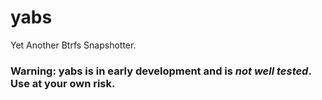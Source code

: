 yabs
====

Yet Another Btrfs Snapshotter.

### Warning: yabs is in early development and is *not well tested*. Use at your own risk.
